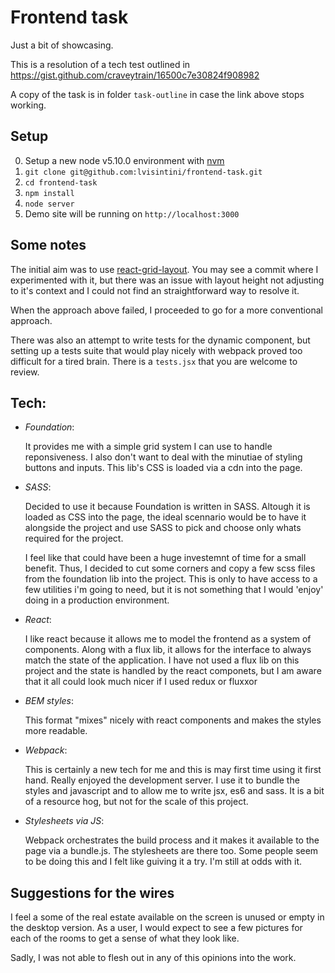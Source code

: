 # Frontend task

Just a bit of showcasing.

This is a resolution of a tech test outlined in https://gist.github.com/craveytrain/16500c7e30824f908982

A copy of the task is in folder ``task-outline`` in case the link above stops working.


## Setup
0. Setup a new node v5.10.0 environment with [nvm](https://github.com/creationix/nvm)
1. `git clone git@github.com:lvisintini/frontend-task.git`
2. `cd frontend-task`
3. `npm install`
4. `node server`
5. Demo site will be running on `http://localhost:3000`


## Some notes

The initial aim was to use [react-grid-layout](https://github.com/STRML/react-grid-layout).
You may see a commit where I experimented with it, but there was an issue with layout height not adjusting
to it's context and I could not find an straightforward way to resolve it.

When the approach above failed, I proceeded to go for a more conventional approach.

There was also an attempt to write tests for the dynamic component, but setting up a tests suite that would
play nicely with webpack proved too difficult for a tired brain.
There is a `tests.jsx` that you are welcome to review.


## Tech:
* *Foundation*:

    It provides me with a simple grid system I can use to handle reponsiveness.
    I also don't want to deal with the minutiae of styling buttons and inputs.
    This lib's CSS is loaded via a cdn into the page.

* *SASS*:

    Decided to use it because Foundation is written in SASS.
    Altough it is loaded as CSS into the page, the ideal scennario would be to have it alongside
    the project and use SASS to pick and choose only whats required for the project.

    I feel like that could have been a huge investemnt of time for a small benefit.
    Thus, I decided to cut some corners and copy a few scss files from the foundation lib into the project.
    This is only to have access to a few utilities i'm going to need, but it is not something that
    I would 'enjoy' doing in a production environment.

* *React*:

    I like react because it allows me to model the frontend as a system of components.
    Along with a flux lib, it allows for the interface to always match the state of the application.
    I have not used a flux lib on this project and the state is handled by the react componets, but
    I am aware that it all could look much nicer if I used redux or fluxxor

* *BEM styles*:

    This format "mixes" nicely with react components and makes the styles more readable.

* *Webpack*:

    This is certainly a new tech for me and this is may first time using it first hand.
    Really enjoyed the development server.
    I use it to bundle the styles and javascript and to allow me to write jsx, es6 and sass.
    It is a bit of a resource hog, but not for the scale of this project.

* *Stylesheets via JS*:

    Webpack orchestrates the build process and it makes it available to the page via a bundle.js.
    The stylesheets are there too.
    Some people seem to be doing this and I felt like guiving it a try. I'm still at odds with it.


## Suggestions for the wires

I feel a some of the real estate available on the screen is unused or empty in the desktop version.
As a user, I would expect to see a few pictures for each of the rooms to get a sense of what they look like.

Sadly, I was not able to flesh out in any of this opinions into the work.
